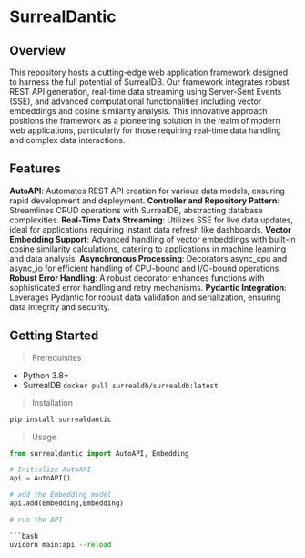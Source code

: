 # SurrealDantic

## Overview

This repository hosts a cutting-edge web application framework designed to harness the full potential of SurrealDB. Our framework integrates robust REST API generation, real-time data streaming using Server-Sent Events (SSE), and advanced computational functionalities including vector embeddings and cosine similarity analysis. This innovative approach positions the framework as a pioneering solution in the realm of modern web applications, particularly for those requiring real-time data handling and complex data interactions.

## Features

**AutoAPI**: Automates REST API creation for various data models, ensuring rapid development and deployment.
**Controller and Repository Pattern**: Streamlines CRUD operations with SurrealDB, abstracting database complexities.
**Real-Time Data Streaming**: Utilizes SSE for live data updates, ideal for applications requiring instant data refresh like dashboards.
**Vector Embedding Support**: Advanced handling of vector embeddings with built-in cosine similarity calculations, catering to applications in machine learning and data analysis.
**Asynchronous Processing**: Decorators async_cpu and async_io for efficient handling of CPU-bound and I/O-bound operations.
**Robust Error Handling**: A robust decorator enhances functions with sophisticated error handling and retry mechanisms.
**Pydantic Integration**: Leverages Pydantic for robust data validation and serialization, ensuring data integrity and security.

## Getting Started

> Prerequisites

* Python 3.8+
* SurrealDB `docker pull surrealdb/surrealdb:latest`

> Installation

```bash
pip install surrealdantic
```

> Usage

```python
from surrealdantic import AutoAPI, Embedding

# Initialize AutoAPI
api = AutoAPI()

# add the Embedding model
api.add(Embedding,Embedding)

# run the API

```bash
uvicorn main:api --reload
```